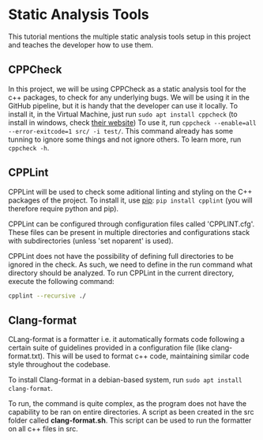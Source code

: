 # Static Analysis Tools

This tutorial mentions the multiple static analysis tools setup in this project and teaches the developer how to use them.

## CPPCheck

In this project, we will be using CPPCheck as a static analysis tool for the c++ packages, to check for any underlying bugs. We will be using it in the GitHub pipeline, but it is handy that the developer can use it locally. To install it, in the Virtual Machine, just run ```sudo apt install cppcheck``` (to install in windows, check [their website](https://cppcheck.sourceforge.io/))
To use it, run ```cppcheck --enable=all --error-exitcode=1 src/ -i test/```. This command already has some tunning to ignore some things and not ignore others. To learn more, run ```cppcheck -h```.

## CPPLint

CPPLint will be used to check some aditional linting and styling on the C++ packages of the project. To install it, use [pip](https://pypi.org/project/pip/): ```pip install cpplint``` (you will therefore require python and pip).

CPPLint can be configured through configuration files called 'CPPLINT.cfg'. These files can be present in multiple directories and configurations stack with subdirectories (unless 'set noparent' is used). 

CPPLint does not have the possibility of defining full directories to be ignored in the check. As such, we need to define in the run command what directory should be analyzed. To run CPPLint in the current directory, execute the following command:

```sh
cpplint --recursive ./
```

## Clang-format

CLang-format is a formatter i.e. it automatically formats code following a certain suite of guidelines provided in a configuration file (like clang-format.txt). This will be used to format c++ code, maintaining similar code style throughout the codebase.

To install Clang-format in a debian-based system, run ```sudo apt install clang-format```.

To run, the command is quite complex, as the program does not have the capability to be ran on entire directories. A script as been created in the src folder called **clang-format.sh**. This script can be used to run the formatter on all c++ files in src.